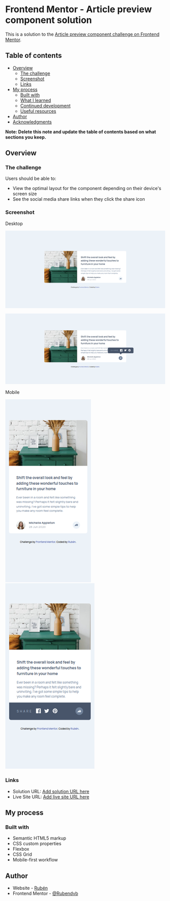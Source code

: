 # Frontend Mentor - Article preview component solution

This is a solution to the [Article preview component challenge on Frontend Mentor](https://www.frontendmentor.io/challenges/article-preview-component-dYBN_pYFT).

## Table of contents

- [Overview](#overview)
  - [The challenge](#the-challenge)
  - [Screenshot](#screenshot)
  - [Links](#links)
- [My process](#my-process)
  - [Built with](#built-with)
  - [What I learned](#what-i-learned)
  - [Continued development](#continued-development)
  - [Useful resources](#useful-resources)
- [Author](#author)
- [Acknowledgments](#acknowledgments)

**Note: Delete this note and update the table of contents based on what sections you keep.**

## Overview

### The challenge

Users should be able to:

- View the optimal layout for the component depending on their device's screen size
- See the social media share links when they click the share icon

### Screenshot

Desktop

![](./assets/images/screenshots/article-preview-desktop.png)

![](./assets/images/screenshots/article-preview-desktop-2.png)

Mobile

![](./assets/images/screenshots/article-preview-mobile.png)
![](./assets/images/screenshots/article-preview-mobile-2.png)

### Links

- Solution URL: [Add solution URL here](https://github.com/Rubendvb/article-preview-component-master)
- Live Site URL: [Add live site URL here](https://article-preview-component-master-sepia.vercel.app/)

## My process

### Built with

- Semantic HTML5 markup
- CSS custom properties
- Flexbox
- CSS Grid
- Mobile-first workflow

## Author

- Website - [Rubén](https://github.com/Rubendvb)
- Frontend Mentor - [@Rubendvb](https://www.frontendmentor.io/profile/Rubendvb)
